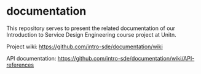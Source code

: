 # documentation

This repository serves to present the related documentation of our Introduction to Service Design Engineering course project at Unitn.

Project wiki: https://github.com/intro-sde/documentation/wiki

API documentation: https://github.com/intro-sde/documentation/wiki/API-references
